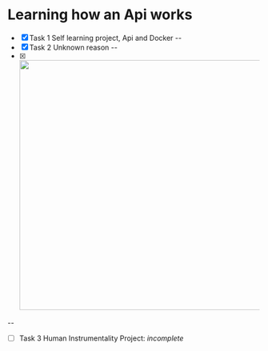 # Learning how an Api works

- [x] Task 1 Self learning project, Api and Docker
--
- [x] Task 2 Unknown reason
--
- [x] <img src="https://i.imgur.com/xmG1hBo.gif" width="500" height="auto" /> 
--
- [ ] Task 3 Human Instrumentality Project: _incomplete_


